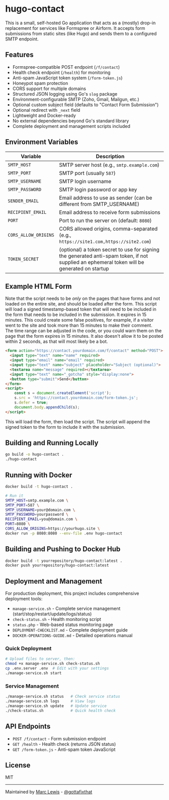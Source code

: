 # hugo-contact

This is a small, self-hosted Go application that acts as a (mostly) drop-in replacement for services like Formspree or Airform. It accepts form submissions from static sites (like Hugo) and sends them to a configured SMTP endpoint.

## Features

- Formspree-compatible POST endpoint (`/f/contact`)
- Health check endpoint (`/health`) for monitoring
- Anti-spam JavaScript token system (`/form-token.js`)
- Honeypot spam protection
- CORS support for multiple domains
- Structured JSON logging using Go's `slog` package
- Environment-configurable SMTP (Zoho, Gmail, Mailgun, etc.)
- Optional custom subject field (defaults to "Contact Form Submission")
- Optional redirect with `_next` field
- Lightweight and Docker-ready
- No external dependencies beyond Go's standard library
- Complete deployment and management scripts included

## Environment Variables

| Variable             | Description                                                                                                                                 |
|----------------------|---------------------------------------------------------------------------------------------------------------------------------------------|
| `SMTP_HOST`          | SMTP server host (e.g., `smtp.example.com`)                                                                                                 |
| `SMTP_PORT`          | SMTP port (usually `587`)                                                                                                                   |
| `SMTP_USERNAME`      | SMTP login username                                                                                                                         |
| `SMTP_PASSWORD`      | SMTP login password or app key                                                                                                              |
| `SENDER_EMAIL`       | Email address to use as sender (can be different from SMTP_USERNAME)                                                                       |
| `RECIPIENT_EMAIL`    | Email address to receive form submissions                                                                                                   |
| `PORT`               | Port to run the server on (default: `8080`)                                                                                                 |
| `CORS_ALLOW_ORIGINS` | CORS allowed origins, comma-separated (e.g., `https://site1.com,https://site2.com`)                                                       |
| `TOKEN_SECRET`       | (optional) a token secret to use for signing the generated anti-spam token, if not supplied an ephemeral token will be generated on startup |

## Example HTML Form

Note that the script needs to be *only* on the pages that have forms and not loaded on the entire site, and should be loaded after the form. 
This script will load a signed timestamp-based token that will need to be included in the form that needs to be included in the submission. 
It expires in 15 minutes. This could create some false positives, for example, if a visitor went to the site and took more than 15 minutes to make their comment.  
The time range can be adjusted in the code, or you could warn them on the page that the form expires in 15 minutes. 
It also doesn't allow it to be posted within 2 seconds, as that will most likely be a bot.   

```html
<form action="https://contact.yourdomain.com/f/contact" method="POST">
  <input type="text" name="name" required>
  <input type="email" name="email" required>
  <input type="text" name="subject" placeholder="Subject (optional)">
  <textarea name="message" required></textarea>
  <input type="text" name="_gotcha" style="display:none">
  <button type="submit">Send</button>
</form>
<script>
    const s = document.createElement('script');
    s.src = 'https://contact.yourdomain.com/form-token.js';
    s.defer = true;
    document.body.appendChild(s);
</script>
```

This will load the form, then load the script. The script will append the signed token to the form to include it with the submission.

## Building and Running Locally

```sh
go build -o hugo-contact .
./hugo-contact
```

## Running with Docker

```sh
docker build -t hugo-contact .

# Run it
SMTP_HOST=smtp.example.com \
SMTP_PORT=587 \
SMTP_USERNAME=your@domain.com \
SMTP_PASSWORD=yourpassword \
RECIPIENT_EMAIL=you@domain.com \
PORT=8080 \
CORS_ALLOW_ORIGINS=https://yourhugo.site \
docker run -p 8080:8080 --env-file .env hugo-contact
```

## Building and Pushing to Docker Hub

```sh
docker build -t yourrepository/hugo-contact:latest .
docker push yourrepository/hugo-contact:latest
```

## Deployment and Management

For production deployment, this project includes comprehensive deployment tools:

- `manage-service.sh` - Complete service management (start/stop/restart/update/logs/status)
- `check-status.sh` - Health monitoring script
- `status.php` - Web-based status monitoring page
- `DEPLOYMENT-CHECKLIST.md` - Complete deployment guide
- `DOCKER-OPERATIONS-GUIDE.md` - Detailed operations manual

### Quick Deployment
```bash
# Upload files to server, then:
chmod +x manage-service.sh check-status.sh
cp .env.server .env  # Edit with your settings
./manage-service.sh start
```

### Service Management
```bash
./manage-service.sh status   # Check service status
./manage-service.sh logs     # View logs
./manage-service.sh update   # Update service
./check-status.sh            # Quick health check
```

## API Endpoints

- `POST /f/contact` - Form submission endpoint
- `GET /health` - Health check (returns JSON status)
- `GET /form-token.js` - Anti-spam token JavaScript

## License

MIT

---
Maintained by [Marc Lewis](https://marclewis.com) - [@gottafixthat](https://mstdn.social/@gottafixthat)
